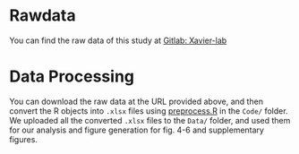# Rawdata
You can find the raw data of this study at [Gitlab: Xavier-lab](https://gitlab.com/xavier-lab-computation/public/fg300tanzania/-/tree/master/data)

# Data Processing
You can download the raw data at the URL provided above, and then convert the R objects into `.xlsx` files using [preprocess.R](https://github.com/ziyuw2/20.440_project/blob/bd612ff60badae21bcb1ef9d8a142e0ab96235b4/Code/preprocess.R) in the `Code/` folder.
We uploaded all the converted `.xlsx` files to the `Data/` folder, and used them for our analysis and figure generation for fig. 4-6 and supplementary figures.  
